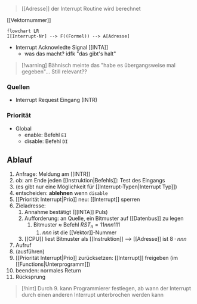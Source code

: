 > [[Adresse]] der Interrupt Routine wird berechnet

[[Vektornummer]]
```mermaid
flowchart LR
I[Interrupt-Nr] --> F((Formel)) --> A[Adresse]
```
- Interrupt Acknowledte Signal [[INTA]]
	- was das macht? idfk "das gibt's halt"

> [!warning] Bähnisch meinte das "habe es übergangsweise mal gegeben"... Still relevant??

### Quellen
- Interrupt Request Eingang (INTR)

### Priorität
- Global
	- enable: Befehl `EI`
	- disable: Befehl `DI`


## Ablauf
1. Anfrage: Meldung am [[INTR]]
2. ob: am Ende jeden [[Instruktion|Befehls]]: Test des Eingangs
3. (es gibt nur eine Möglichkeit für [[Interrupt-Typen|Interrupt Typ]])
4. entscheiden: **ablehnen** wenn `disable`
5. [[Priorität Interrupt|Prio]] neu: [[Interrupt]] sperren
6. Zieladresse: 
	1. Annahme bestätigt ([[INTA]] Puls)
	2. Aufforderung: an Quelle, ein Bitmuster auf [[Datenbus]] zu legen
		1. Bitmuster $\approx$ Befehl $RST_{n} = 11nnn111$
			1. $nnn$ ist die [[Vektor]]-Nummer
	3. [[CPU]] liest Bitmuster als [[Instruktion]] --> [[Adresse]] ist $8 \cdot nnn$
7. Aufruf
8. (ausführen)
9. [[Priorität Interrupt|Prio]] zurücksetzen: [[Interrupt]] freigeben (im [[Functions|Unterprogramm]])
10. beenden: normales Return
11. Rücksprung


> [!hint] Durch 9. kann Programmierer festlegen, ab wann der Interrupt durch einen anderen Interrupt unterbrochen werden kann